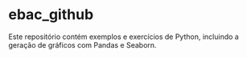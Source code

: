# ebac_github

Este repositório contém exemplos e exercícios de Python, incluindo a geração de gráficos com Pandas e Seaborn.
